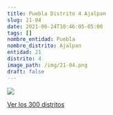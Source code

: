 ```yaml
---
title: Puebla Distrito 4 Ajalpan
slug: 21-04
date: 2021-06-24T10:46:05-05:00
tags: []
nombre_entidad: Puebla
nombre_distrito: Ajalpan
entidad: 21
distrito: 4
image_path: /img/21-04.png
draft: false
---
```


![](/img/21-04.png)

[Ver los 300 distritos](/docs/elecciones-2021)

